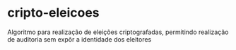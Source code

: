 # cripto-eleicoes
Algoritmo para realização de eleições criptografadas, permitindo realização de auditoria sem expôr a identidade dos eleitores
